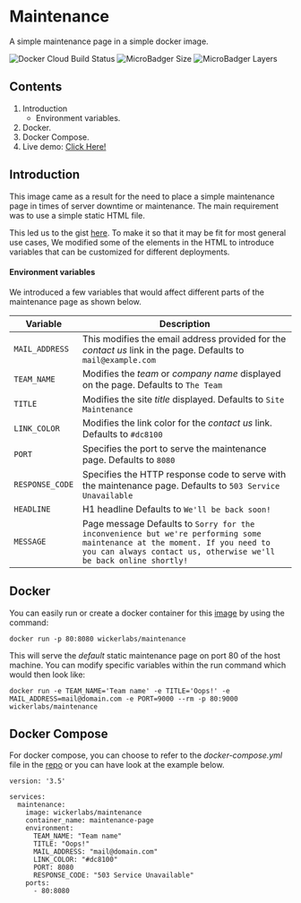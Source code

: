 # Maintenance

A simple maintenance page in a simple docker image.

![Docker Cloud Build Status](https://img.shields.io/docker/cloud/build/wickerlabs/maintenance?style=for-the-badge) 	![MicroBadger Size](https://img.shields.io/microbadger/image-size/wickerlabs/maintenance?style=for-the-badge) 	![MicroBadger Layers](https://img.shields.io/microbadger/layers/wickerlabs/maintenance?style=for-the-badge)

## Contents

 1. Introduction
	 - Environment variables.
 2. Docker.
 3. Docker Compose.
 4. Live demo: [Click Here!](https://playground.wickerlabs.com)

## Introduction
This image came as a result for the need to place a simple maintenance page in times of server downtime or maintenance. The main requirement was to use a simple static HTML file.

 This led us to the gist [here](https://gist.github.com/pitch-gist/2999707). To make it so that it may be fit for most general use cases, We modified some of the elements in the HTML to introduce variables that can be customized for different deployments.
 
 #### Environment variables
 We introduced a few variables that would affect different parts of the maintenance page as shown below.
 
|Variable|Description  |
|--|--|
| `MAIL_ADDRESS` | This modifies the email address provided for the *contact us* link in the page. Defaults to `mail@example.com`|
|`TEAM_NAME`| Modifies the *team* or *company name* displayed on the page. Defaults to `The Team`|
|`TITLE`|Modifies the site *title* displayed. Defaults to `Site Maintenance`|
|`LINK_COLOR`|Modifies the link color for the *contact us* link. Defaults to `#dc8100` |
|`PORT`| Specifies the port to serve the maintenance page. Defaults to `8080` |
|`RESPONSE_CODE`| Specifies the HTTP response code to serve with the maintenance page. Defaults to `503 Service Unavailable` |
|`HEADLINE`| H1 headline Defaults to `We'll be back soon!` |
|`MESSAGE`| Page message Defaults to `Sorry for the inconvenience but we're performing some maintenance at the moment. If you need to you can always contact us, otherwise we'll be back online shortly!` |

## Docker
You can easily run or create a docker container for  this [image](https://hub.docker.com/r/wickerlabs/maintenance) by using the command: 

`docker run -p 80:8080 wickerlabs/maintenance`

This will serve the *default* static maintenance page on port 80 of the host machine. You can modify specific variables within the run command which would then look like: 

`docker run -e TEAM_NAME='Team name' -e TITLE='Oops!' -e MAIL_ADDRESS=mail@domain.com -e PORT=9000 --rm -p 80:9000 wickerlabs/maintenance`

## Docker Compose
For docker compose, you can choose to refer to the *docker-compose.yml* file in the [repo](https://www.github.com/wickerlabs/maintenance) or you can have look at the example below.
```
version: '3.5'

services:
  maintenance:
    image: wickerlabs/maintenance
    container_name: maintenance-page
    environment:
      TEAM_NAME: "Team name"
      TITLE: "Oops!"
      MAIL_ADDRESS: "mail@domain.com"
      LINK_COLOR: "#dc8100"
      PORT: 8080
      RESPONSE_CODE: "503 Service Unavailable"
    ports:
      - 80:8080
```

